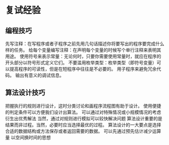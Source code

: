 # 复试经验

## 编程技巧

先写注释：在写程序或者子程序之前先用几句话描述你将要写出的程序要完成什么样的任务。
给每个变量编写注释：在声明每个变量的时候写个单行注释来表明其用途。
使用符号来表示常量：无论何时，只要你需要使用常量时，就应在程序的开头部分以符号形式定义它们。
不要滥用枚举类型：枚举类型（即符号变量）可以提高程序的可读性，但是在短程序中往往是不必要的。
用子程序来避免冗余代码。
输出有意义的调试信息。

## 算法设计技巧

把握执行的规则进行设计，这时分类讨论和画程序流程图有助于设计。
使用便捷的判定条件可以方便我们设计出算法。
可以通过对特殊情况或小规模情况的考虑衍生出优秀解法
当然，通过对规则进行模拟可以较快解决问题
算法设计重要的是结果而非过程。当然，必要时应当选择最优的过程。
算法设计的一大要点是选择合适的数据结构或方法保存或者返回需要的数据。
可以先通过预先估计减少运算量
以空间换时间的思想